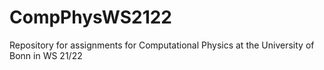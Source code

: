 # CompPhysWS2122
Repository for assignments for Computational Physics at the University of Bonn in WS 21/22
